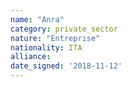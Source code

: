 ```yaml
---
name: "Anra"
category: private_sector
nature: "Entreprise"
nationality: ITA
alliance: 
date_signed: '2018-11-12'
---
```

    